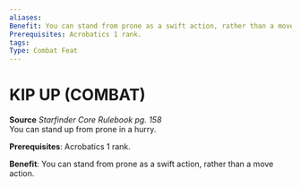 ```yaml
---
aliases: 
Benefit: You can stand from prone as a swift action, rather than a move action.
Prerequisites: Acrobatics 1 rank.
tags: 
Type: Combat Feat
---
```

# KIP UP (COMBAT)
**Source** _Starfinder Core Rulebook pg. 158_  
You can stand up from prone in a hurry.

**Prerequisites**: Acrobatics 1 rank.

**Benefit**: You can stand from prone as a swift action, rather than a move action.